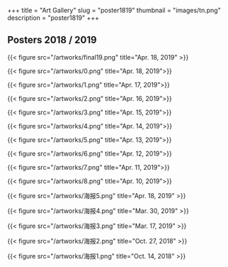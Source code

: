 +++
title = "Art Gallery"
slug = "poster1819"
thumbnail = "images/tn.png"
description = "poster1819"
+++

## Posters 2018 / 2019 

{{< figure src="/artworks/final19.png" title="Apr. 18, 2019" >}}

{{< figure src="/artworks/0.png" title="Apr. 18, 2019">}}

{{< figure src="/artworks/1.png" title="Apr. 17, 2019">}} 

{{< figure src="/artworks/2.png" title="Apr. 16, 2019">}} 

{{< figure src="/artworks/3.png" title="Apr. 15, 2019">}} 

{{< figure src="/artworks/4.png" title="Apr. 14, 2019">}} 

{{< figure src="/artworks/5.png" title="Apr. 13, 2019">}} 

{{< figure src="/artworks/6.png" title="Apr. 12, 2019">}} 

{{< figure src="/artworks/7.png" title="Apr. 11, 2019">}} 

{{< figure src="/artworks/8.png" title="Apr. 10, 2019">}} 

{{< figure src="/artworks/海报5.png" title="Apr. 18, 2019" >}} 

{{< figure src="/artworks/海报4.png" title="Mar. 30, 2019" >}} 

{{< figure src="/artworks/海报3.png" title="Mar. 17, 2019" >}} 

{{< figure src="/artworks/海报2.png" title="Oct. 27, 2018" >}} 

{{< figure src="/artworks/海报1.png" title="Oct. 14, 2018" >}} 